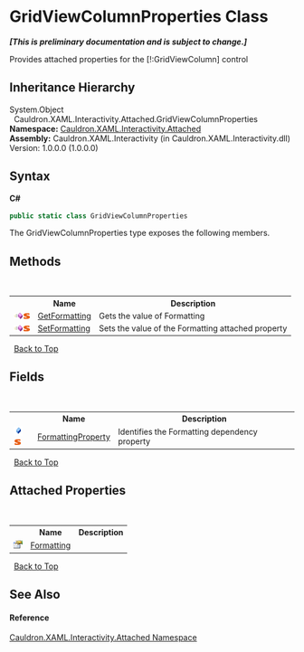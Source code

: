 # GridViewColumnProperties Class
 _**\[This is preliminary documentation and is subject to change.\]**_

Provides attached properties for the [!:GridViewColumn] control


## Inheritance Hierarchy
System.Object<br />&nbsp;&nbsp;Cauldron.XAML.Interactivity.Attached.GridViewColumnProperties<br />
**Namespace:**&nbsp;<a href="N_Cauldron_XAML_Interactivity_Attached">Cauldron.XAML.Interactivity.Attached</a><br />**Assembly:**&nbsp;Cauldron.XAML.Interactivity (in Cauldron.XAML.Interactivity.dll) Version: 1.0.0.0 (1.0.0.0)

## Syntax

**C#**<br />
``` C#
public static class GridViewColumnProperties
```

The GridViewColumnProperties type exposes the following members.


## Methods
&nbsp;<table><tr><th></th><th>Name</th><th>Description</th></tr><tr><td>![Public method](media/pubmethod.gif "Public method")![Static member](media/static.gif "Static member")</td><td><a href="M_Cauldron_XAML_Interactivity_Attached_GridViewColumnProperties_GetFormatting">GetFormatting</a></td><td>
Gets the value of Formatting</td></tr><tr><td>![Public method](media/pubmethod.gif "Public method")![Static member](media/static.gif "Static member")</td><td><a href="M_Cauldron_XAML_Interactivity_Attached_GridViewColumnProperties_SetFormatting">SetFormatting</a></td><td>
Sets the value of the Formatting attached property</td></tr></table>&nbsp;
<a href="#gridviewcolumnproperties-class">Back to Top</a>

## Fields
&nbsp;<table><tr><th></th><th>Name</th><th>Description</th></tr><tr><td>![Public field](media/pubfield.gif "Public field")![Static member](media/static.gif "Static member")</td><td><a href="F_Cauldron_XAML_Interactivity_Attached_GridViewColumnProperties_FormattingProperty">FormattingProperty</a></td><td>
Identifies the Formatting&nbsp;dependency property</td></tr></table>&nbsp;
<a href="#gridviewcolumnproperties-class">Back to Top</a>

## Attached Properties
&nbsp;<table><tr><th></th><th>Name</th><th>Description</th></tr><tr><td>![Public attached property](media/pubproperty.gif "Public attached property")</td><td><a href="P_Cauldron_XAML_Interactivity_Attached_GridViewColumnProperties_Formatting">Formatting</a></td><td /></tr></table>&nbsp;
<a href="#gridviewcolumnproperties-class">Back to Top</a>

## See Also


#### Reference
<a href="N_Cauldron_XAML_Interactivity_Attached">Cauldron.XAML.Interactivity.Attached Namespace</a><br />